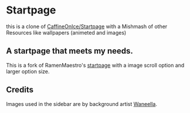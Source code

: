 Startpage
========

this is a clone of [CaffineOnIce/Startpage](https://github.com/CaffeineOnIce/startpage)
with a Mishmash of other Resources like wallpapers (animeted and images)

## A startpage that meets my needs. 

This is a fork of RamenMaestro's [startpage](https://github.com/RamenMaestro/startpage) with a image scroll option and larger option size.

## Credits
Images used in the sidebar are by background artist [Waneella](https://twitter.com/waneella_).
